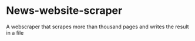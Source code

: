 # News-website-scraper

A webscraper that scrapes more than thousand pages and writes the result in a file
